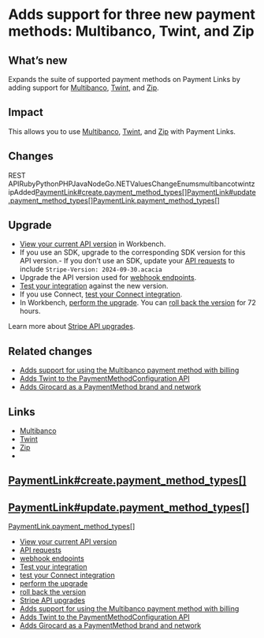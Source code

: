 # Adds support for three new payment methods: Multibanco, Twint, and Zip

## What’s new

Expands the suite of supported payment methods on Payment Links by adding
support for [Multibanco](https://docs.stripe.com/payments/multibanco),
[Twint](https://docs.stripe.com/payments/twint), and
[Zip](https://docs.stripe.com/payments/zip).

## Impact

This allows you to use
[Multibanco](https://docs.stripe.com/payments/multibanco),
[Twint](https://docs.stripe.com/payments/twint), and
[Zip](https://docs.stripe.com/payments/zip) with Payment Links.

## Changes

REST
APIRubyPythonPHPJavaNodeGo.NETValuesChangeEnumsmultibancotwintzipAdded[PaymentLink#create.payment_method_types[]](https://docs.stripe.com/api/payment-link/create#create_payment_link-payment_method_types)[PaymentLink#update.payment_method_types[]](https://docs.stripe.com/api/payment-link/update#update_payment_link-payment_method_types)[PaymentLink.payment_method_types[]](https://docs.stripe.com/api/payment-link/object#payment_link_object-payment_method_types)
## Upgrade

- [View your current API
version](https://docs.stripe.com/upgrades#view-your-api-version-and-the-latest-available-upgrade-in-workbench)
in Workbench.
- If you use an SDK, upgrade to the corresponding SDK version for this API
version.- If you don’t use an SDK, update your [API
requests](https://docs.stripe.com/api/versioning) to include `Stripe-Version:
2024-09-30.acacia`
- Upgrade the API version used for [webhook
endpoints](https://docs.stripe.com/webhooks/versioning).
- [Test your integration](https://docs.stripe.com/testing) against the new
version.
- If you use Connect, [test your Connect
integration](https://docs.stripe.com/connect/testing).
- In Workbench, [perform the
upgrade](https://docs.stripe.com/upgrades#perform-the-upgrade). You can [roll
back the version](https://docs.stripe.com/upgrades#roll-back-your-api-version)
for 72 hours.

Learn more about [Stripe API upgrades](https://docs.stripe.com/upgrades).

## Related changes

- [Adds support for using the Multibanco payment method with
billing](https://docs.stripe.com/changelog/acacia/2024-09-30/billing-mutlibanco-support)
- [Adds Twint to the PaymentMethodConfiguration
API](https://docs.stripe.com/changelog/acacia/2024-09-30/twint-support-payment-method-configuration)
- [Adds Girocard as a PaymentMethod brand and
network](https://docs.stripe.com/changelog/acacia/2024-09-30/adds-girocard-paymentmethod-brand-network)

## Links

- [Multibanco](https://docs.stripe.com/payments/multibanco)
- [Twint](https://docs.stripe.com/payments/twint)
- [Zip](https://docs.stripe.com/payments/zip)
-
[PaymentLink#create.payment_method_types[]](https://docs.stripe.com/api/payment-link/create#create_payment_link-payment_method_types)
-
[PaymentLink#update.payment_method_types[]](https://docs.stripe.com/api/payment-link/update#update_payment_link-payment_method_types)
-
[PaymentLink.payment_method_types[]](https://docs.stripe.com/api/payment-link/object#payment_link_object-payment_method_types)
- [View your current API
version](https://docs.stripe.com/upgrades#view-your-api-version-and-the-latest-available-upgrade-in-workbench)
- [API requests](https://docs.stripe.com/api/versioning)
- [webhook endpoints](https://docs.stripe.com/webhooks/versioning)
- [Test your integration](https://docs.stripe.com/testing)
- [test your Connect integration](https://docs.stripe.com/connect/testing)
- [perform the upgrade](https://docs.stripe.com/upgrades#perform-the-upgrade)
- [roll back the
version](https://docs.stripe.com/upgrades#roll-back-your-api-version)
- [Stripe API upgrades](https://docs.stripe.com/upgrades)
- [Adds support for using the Multibanco payment method with
billing](https://docs.stripe.com/changelog/acacia/2024-09-30/billing-mutlibanco-support)
- [Adds Twint to the PaymentMethodConfiguration
API](https://docs.stripe.com/changelog/acacia/2024-09-30/twint-support-payment-method-configuration)
- [Adds Girocard as a PaymentMethod brand and
network](https://docs.stripe.com/changelog/acacia/2024-09-30/adds-girocard-paymentmethod-brand-network)